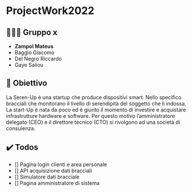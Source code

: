 # ProjectWork2022

## 🧑‍🤝‍🧑 Gruppo x
- **Zampol Mateus**
- Baggio Giacomo
- Del Negro Riccardo
- Gaye Saliou

## 🚩 Obiettivo
La Seren-Up è una startup che produce dispositivi smart.
Nello specifico bracciali che monitorano il livello di serendipità del soggetto che li indossa.
La start-Up è nata da poco ed è giunto il momento di investire e acquistare infrastrutture
hardware e software.
Per questo motivo l’amministratore delegato (CEO) e il direttore tecnico (CTO) si rivolgono ad
una società di consulenza.

## ✔️ Todos
- [] Pagina login clienti e area personale
- [] API acquisizione dati bracciali
- [] Simulatore dati bracciale
- [] Pagina amministratore di sistema
